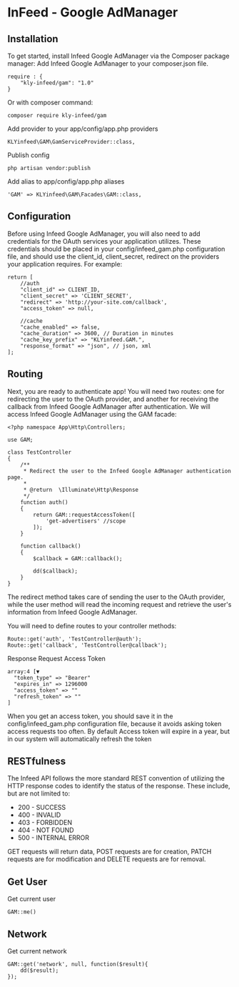 # InFeed - Google AdManager

## Installation
To get started, install Infeed Google AdManager via the Composer package manager:
Add Infeed Google AdManager to your composer.json file.
```
require : {
    "kly-infeed/gam": "1.0"
}
```

Or with composer command:
```
composer require kly-infeed/gam
```

Add provider to your app/config/app.php providers
```
KLYinfeed\GAM\GamServiceProvider::class,
```

Publish config
```
php artisan vendor:publish
```

Add alias to app/config/app.php aliases
```
'GAM' => KLYinfeed\GAM\Facades\GAM::class,
```

## Configuration
Before using Infeed Google AdManager, you will also need to add credentials for the OAuth services your application utilizes. These credentials should be placed in your config/infeed_gam.php configuration file, and should use the client_id, client_secret, redirect on the providers your application requires. For example:
```
return [
    //auth
    "client_id" => CLIENT_ID,
    "client_secret" => 'CLIENT_SECRET',
    "redirect" => 'http://your-site.com/callback',    
    "access_token" => null,
    
    //cache
    "cache_enabled" => false,
    "cache_duration" => 3600, // Duration in minutes
    "cache_key_prefix" => "KLYinfeed.GAM.",
    "response_format" => "json", // json, xml
];
```

## Routing
Next, you are ready to authenticate app! You will need two routes: one for redirecting the user to the OAuth provider, and another for receiving the callback from Infeed Google AdManager after authentication. We will access Infeed Google AdManager using the GAM facade:
```
<?php namespace App\Http\Controllers;

use GAM;

class TestController 
{
    /**
     * Redirect the user to the Infeed Google AdManager authentication page.
     *
     * @return  \Illuminate\Http\Response
     */
    function auth()
    {
        return GAM::requestAccessToken([
            'get-advertisers' //scope
        ]);
    }
    
    function callback()
    {
        $callback = GAM::callback();
        
        dd($callback);
    }
}
```

The redirect method takes care of sending the user to the OAuth provider, while the user method will read the incoming request and retrieve the user's information from Infeed Google AdManager.

You will need to define routes to your controller methods:
```
Route::get('auth', 'TestController@auth');
Route::get('callback', 'TestController@callback');
```

Response Request Access Token
```
array:4 [▼
  "token_type" => "Bearer"
  "expires_in" => 1296000
  "access_token" => ""
  "refresh_token" => ""
]
```

When you get an access token, you should save it in the config/infeed_gam.php configuration file, because it avoids asking token access requests too often. By default Access token will expire in a year, but in our system will automatically refresh the token

## RESTfulness
The Infeed API follows the more standard REST convention of utilizing the HTTP response codes to identify the status of the response. These include, but are not limited to:

* 200 - SUCCESS
* 400 - INVALID
* 403 - FORBIDDEN
* 404 - NOT FOUND
* 500 - INTERNAL ERROR

GET requests will return data, POST requests are for creation, PATCH requests are for modification and DELETE requests are for removal.


## Get User
Get current user
```
GAM::me()
```

## Network
Get current network
```
GAM::get('network', null, function($result){
    dd($result);
});
```







